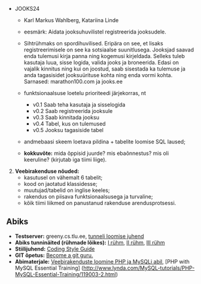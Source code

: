 
 * JOOKS24
	
    * Karl Markus Wahlberg, Katariina Linde
	
    * eesmärk: Aidata jooksuhuvilistel registreerida jooksudele. 
	
    * Sihtrühmaks on spordihuvilised. Eripära on see, et lisaks registreerimisele on see ka sotsiaalse suunitlusega. Jooksjad saavad enda tulemusi kirja panna ning kogemusi kirjeldada.
	Selleks tuleb kasutaja luua, sisse logida, valida jooks ja broneerida.
	Edasi on vajalik kinnitus ning kui on joostud, saab sisestada ka tulemuse ja anda tagasisidet jooksuürituse kohta ning enda vormi kohta.
	Sarnased: marathon100.com ja jooks.ee
	
    * funktsionaalsuse loetelu prioriteedi järjekorras, nt
        * v0.1 Saab teha kasutaja ja sisselogida
        * v0.2 Saab registreerida jooksule
        * v0.3 Saab kinnitada jooksu
		* v0.4 Tabel, kus on tulemused
		* v0.5 Jooksu tagasiside tabel
		
    * andmebaasi skeem loetava pildina + tabelite loomise SQL laused;
    * **kokkuvõte:** mida õppisid juurde? mis ebaõnnestus? mis oli keeruline? (kirjutab iga tiimi liige).

2. **Veebirakenduse nõuded:**
    * kasutusel on vähemalt 6 tabelit;
    * kood on jaotatud klassidesse;
    * muutujad/tabelid on inglise keeles;
    * rakendus on piisava funktsionaalsusega ja turvaline;
    * kõik tiimi liikmed on panustanud rakenduse arendusprotsessi.

## Abiks
* **Testserver:** greeny.cs.tlu.ee, [tunneli loomise juhend](http://minitorn.tlu.ee/~jaagup/kool/java/kursused/09/veebipr/naited/greenytunnel/greenytunnel.pdf)
* **Abiks tunninäited (rühmade lõikes):** [I rühm](https://github.com/veebiprogrammeerimine-2015s?utf8=%E2%9C%93&query=-I-ruhm), [II rühm](https://github.com/veebiprogrammeerimine-2015s?utf8=%E2%9C%93&query=-II-ruhm), [III rühm](https://github.com/veebiprogrammeerimine-2015s?utf8=%E2%9C%93&query=-III-ruhm)
* **Stiilijuhend:** [Coding Style Guide](http://www.php-fig.org/psr/psr-2/)
* **GIT õpetus:** [Become a git guru.](https://www.atlassian.com/git/tutorials/)
* **Abimaterjale:** [Veebirakenduste loomine PHP ja MySQLi abil](http://minitorn.tlu.ee/~jaagup/kool/java/loeng/veebipr/veebipr1.pdf), [PHP with MySQL Essential Training] (http://www.lynda.com/MySQL-tutorials/PHP-MySQL-Essential-Training/119003-2.html)

